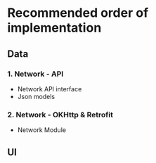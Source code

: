 # Recommended order of implementation

## Data

### 1. Network - API
- Network API interface
- Json models

### 2. Network - OKHttp & Retrofit
- Network Module



## UI